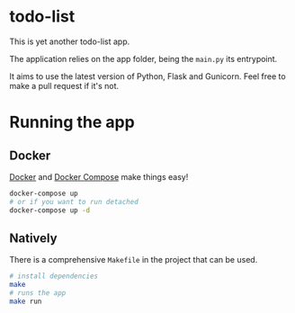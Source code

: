 # todo-list

This is yet another todo-list app.

The application relies on the app folder, being the `main.py` its entrypoint.

It aims to use the latest version of Python, Flask and Gunicorn. Feel free to make a pull request if it's not.

# Running the app

## Docker

[Docker](https://www.docker.com/) and [Docker Compose](https://www.docker.com/) make things easy!

```sh
docker-compose up
# or if you want to run detached
docker-compose up -d
```

## Natively

There is a comprehensive `Makefile` in the project that can be used.

```sh
# install dependencies
make
# runs the app
make run
```
